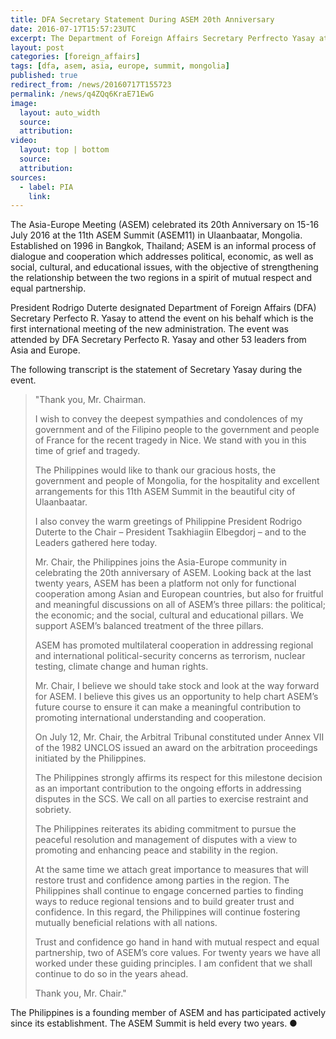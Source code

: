 ```yaml
---
title: DFA Secretary Statement During ASEM 20th Anniversary
date: 2016-07-17T15:57:23UTC
excerpt: The Department of Foreign Affairs Secretary Perfrecto Yasay attended the 20th Anniversary of Asia-Europe Meeting in Ulaanbaatar, Mongolia on 15-16 July 2016.
layout: post
categories: [foreign_affairs]
tags: [dfa, asem, asia, europe, summit, mongolia]
published: true
redirect_from: /news/20160717T155723
permalink: /news/q4ZQq6KraE71EwG
image:
  layout: auto_width
  source: 
  attribution: 
video:
  layout: top | bottom
  source: 
  attribution:
sources:
  - label: PIA
    link:
---
```


The Asia-Europe Meeting (ASEM) celebrated its 20th Anniversary on 15-16 July 2016 at the 11th ASEM Summit (ASEM11) in Ulaanbaatar, Mongolia. Established on 1996 in Bangkok, Thailand; ASEM is an informal process of dialogue and cooperation which addresses political, economic, as well as social, cultural, and educational issues, with the objective of strengthening the relationship between the two regions in a spirit of mutual respect and equal partnership.

President Rodrigo Duterte designated Department of Foreign Affairs (DFA) Secretary Perfecto R. Yasay to attend the event on his behalf which is the first international meeting of the new administration. The event was attended by DFA Secretary Perfecto R. Yasay and other 53 leaders from Asia and Europe.

The following transcript is the statement of Secretary Yasay during the event.

> "Thank you, Mr. Chairman.
>
> I wish to convey the deepest sympathies and condolences of my government and of the Filipino people to the government and people of France for the recent tragedy in Nice. We stand with you in this time of grief and tragedy.
>
> The Philippines would like to thank our gracious hosts, the government and people of Mongolia, for the hospitality and excellent arrangements for this 11th ASEM Summit in the beautiful city of Ulaanbaatar.
>
> I also convey the warm greetings of Philippine President Rodrigo Duterte to the Chair – President Tsakhiagiin Elbegdorj – and to the Leaders gathered here today.
>
> Mr. Chair, the Philippines joins the Asia-Europe community in celebrating the 20th anniversary of ASEM. Looking back at the last twenty years, ASEM has been a platform not only for functional cooperation among Asian and European countries, but also for fruitful and meaningful discussions on all of ASEM’s three pillars: the political; the economic; and the social, cultural and educational pillars. We support ASEM’s balanced treatment of the three pillars.
>
> ASEM has promoted multilateral cooperation in addressing regional and international political-security concerns as terrorism, nuclear testing, climate change and human rights.
>
> Mr. Chair, I believe we should take stock and look at the way forward for ASEM. I believe this gives us an opportunity to help chart ASEM’s future course to ensure it can make a meaningful contribution to promoting international understanding and cooperation.
>
> On July 12, Mr. Chair, the Arbitral Tribunal constituted under Annex VII of the 1982 UNCLOS issued an award on the arbitration proceedings initiated by the Philippines.
>
> The Philippines strongly affirms its respect for this milestone decision as an important contribution to the ongoing efforts in addressing disputes in the SCS. We call on all parties to exercise restraint and sobriety.
>
> The Philippines reiterates its abiding commitment to pursue the peaceful resolution and management of disputes with a view to promoting and enhancing peace and stability in the region.
>
> At the same time we attach great importance to measures that will restore trust and confidence among parties in the region. The Philippines shall continue to engage concerned parties to finding ways to reduce regional tensions and to build greater trust and confidence. In this regard, the Philippines will continue fostering mutually beneficial relations with all nations.
>
> Trust and confidence go hand in hand with mutual respect and equal partnership, two of ASEM’s core values. For twenty years we have all worked under these guiding principles. I am confident that we shall continue to do so in the years ahead.
>
> Thank you, Mr. Chair."

The Philippines is a founding member of ASEM and has participated actively since its establishment. The ASEM Summit is held every two years.
&#x25cf;


